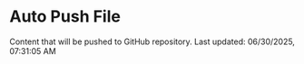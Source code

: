 # Auto Push File

Content that will be pushed to GitHub repository.
Last updated: 06/30/2025, 07:31:05 AM